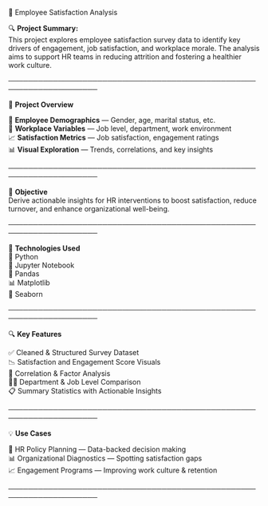   👥 Employee Satisfaction Analysis 

🔍 **Project Summary:**  
This project explores employee satisfaction survey data to identify key drivers of engagement, job satisfaction, and workplace morale. The analysis aims to support HR teams in reducing attrition and fostering a healthier work culture.

────────────────────────────────────────────────────────────────────

🧐 **Project Overview**  

📌 **Employee Demographics** — Gender, age, marital status, etc.  
🏢 **Workplace Variables** — Job level, department, work environment  
📈 **Satisfaction Metrics** — Job satisfaction, engagement ratings  
📊 **Visual Exploration** — Trends, correlations, and key insights

────────────────────────────────────────────────────────────────────

🎯 **Objective**  
Derive actionable insights for HR interventions to boost satisfaction, reduce turnover, and enhance organizational well-being.

────────────────────────────────────────────────────────────────────

🧰 **Technologies Used**  
🐍 Python  
📓 Jupyter Notebook  
🧮 Pandas  
📊 Matplotlib  
🌈 Seaborn  

────────────────────────────────────────────────────────────────────

🔍 **Key Features**  

✅ Cleaned & Structured Survey Dataset  
📉 Satisfaction and Engagement Score Visuals  
📌 Correlation & Factor Analysis  
👨‍💼 Department & Job Level Comparison  
📋 Summary Statistics with Actionable Insights

────────────────────────────────────────────────────────────────────

💡 **Use Cases**  

🏢 HR Policy Planning — Data-backed decision making  
📊 Organizational Diagnostics — Spotting satisfaction gaps  
📈 Engagement Programs — Improving work culture & retention

────────────────────────────────────────────────────────────────────

